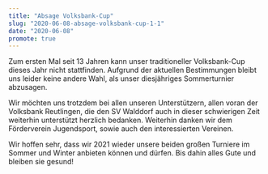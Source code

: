 ```yaml
---
title: "Absage Volksbank-Cup"
slug: "2020-06-08-absage-volksbank-cup-1-1"
date: "2020-06-08"
promote: true
---
```

Zum ersten Mal seit 13 Jahren kann unser traditioneller Volksbank-Cup dieses Jahr nicht stattfinden. Aufgrund der aktuellen Bestimmungen bleibt uns leider keine andere Wahl, als unser diesjähriges Sommerturnier abzusagen.


Wir möchten uns trotzdem bei allen unseren Unterstützern, allen voran der Volksbank Reutlingen, die  den SV Walddorf auch in dieser schwierigen Zeit weiterhin unterstützt herzlich bedanken. Weiterhin danken wir dem Förderverein Jugendsport, sowie auch den interessierten Vereinen.


Wir hoffen sehr, dass wir 2021 wieder unsere beiden großen Turniere im Sommer und Winter anbieten können und dürfen. Bis dahin alles Gute und bleiben sie gesund!
